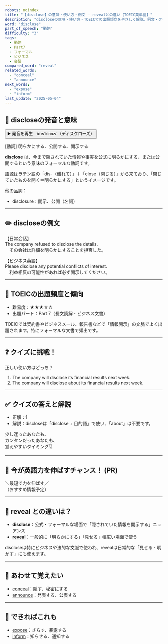 ```yaml
---
robots: noindex
title: "【disclose】の意味・使い方・例文 ― revealとの違い【TOEIC英単語】"
description: "discloseの意味・使い方・TOEICでの出題傾向をやさしく解説。例文・クイズ付きでrevealとの違いもわかりやすく学べます。"
word: "disclose"
part_of_speech: "動詞"
difficulty: "3"
tags:
  - 動詞
  - Part7
  - フォーマル
  - ビジネス
  - 会議
compared_word: "reveal"
related_words:
  - "conceal"
  - "announce"
next_words:
  - "expose"
  - "inform"
last_update: "2025-05-04"
---
```


## 🔰 discloseの発音と意味

<button class="play-audio" onclick="playTTS('disclose')">
  <span class="play-audio-main">
    ▶️ 発音を再生　/dɪsˈkloʊz/
  </span>
  <span class="play-audio-sub">
    （ディスクローズ）
  </span>
</button>

[動詞] 明らかにする、公開する、開示する

**disclose** は、今まで隠されていた情報や事実を公式に明らかにする、または公開するという意味のフォーマルな動詞です。

語源はラテン語の「dis-（離れて）」＋「close（閉じる）」から来ており、「閉じていたものを開く＝明らかにする」というイメージです。

他の品詞：  
- disclosure：開示、公開（名詞）

---

## ✏️ discloseの例文

【日常会話】  
The company refused to disclose the details.  
　その会社は詳細を明らかにすることを拒否した。

【ビジネス英語】  
Please disclose any potential conflicts of interest.  
　利益相反の可能性があれば必ず開示してください。

---

## 🎯 TOEICの出題頻度と傾向

- 難易度：★★★☆☆
- 出題パート：Part 7（長文読解・ビジネス文書）

TOEICでは契約書やビジネスメール、報告書などで「情報開示」の文脈でよく出題されます。特にフォーマルな文書で頻出です。

---

## ❓ クイズに挑戦！

正しい使い方はどっち？

1. The company will disclose its financial results next week.  
2. The company will disclose about its financial results next week.

---

## ✅ クイズの答えと解説

- 正解：**1**
- 解説：discloseは「disclose + 目的語」で使い、「about」は不要です。

少し迷ったあなたも、  
カンタンだったあなたも、  
覚えやすいタイミング👇️

---

## 🚀 今が英語力を伸ばすチャンス！ (PR)

<div class="info-center">
＼最短で力を伸ばす／<br>  
（おすすめ情報予定）
</div>

---

## 🤔  reveal との違いは？

- **disclose**：公式・フォーマルな場面で「隠されていた情報を開示する」ニュアンス
- **[reveal](/word/reveal/)**：一般的に「明らかにする」「見せる」幅広い場面で使う

discloseは特にビジネスや法的な文脈で使われ、revealは日常的な「見せる・明かす」にも使えます。

---

## 🧩 あわせて覚えたい

- [conceal](/word/conceal/)：隠す、秘密にする
- [announce](/word/announce/)：発表する、公表する

---

## 📖 できればこれも

- [expose](/word/expose/)：さらす、暴露する
- [inform](/word/inform/)：知らせる、通知する

<!-- cvid: aid31_bid01 -->

